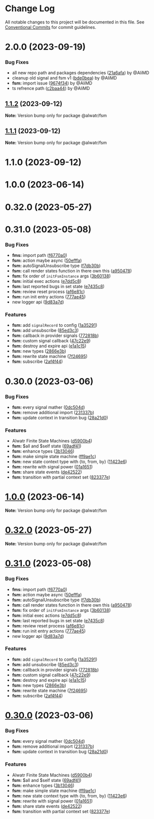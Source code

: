 # Change Log

All notable changes to this project will be documented in this file.
See [Conventional Commits](https://conventionalcommits.org) for commit guidelines.

# 2.0.0 (2023-09-19)

### Bug Fixes

* all new repo path and packages dependencies ([21a6afa](https://github.com/AliMD/alwatr-signal/commit/21a6afa0badafe4051617d9a9e3bbfbaabd0c4ad)) by @AliMD
* cleanup old signal and fsm v1 ([bde0bea](https://github.com/AliMD/alwatr-signal/commit/bde0bea06a6750bebad49a127b75b57fd5e55ddd)) by @AliMD
* **fsm:** import issue ([9674f34](https://github.com/AliMD/alwatr-signal/commit/9674f34a7c63137fb9597d2b465b4fb123c963c1)) by @AliMD
* ts refrence path ([c2baa44](https://github.com/AliMD/alwatr-signal/commit/c2baa44999c72a0015481fc8fea25439329c3f37)) by @AliMD

## [1.1.2](https://github.com/AliMD/alwatr-signal/compare/@alwatr/fsm@1.1.1...@alwatr/fsm@1.1.2) (2023-09-12)

**Note:** Version bump only for package @alwatr/fsm

## [1.1.1](https://github.com/AliMD/alwatr-signal/compare/@alwatr/fsm@1.1.0...@alwatr/fsm@1.1.1) (2023-09-12)

**Note:** Version bump only for package @alwatr/fsm

# 1.1.0 (2023-09-12)

# 1.0.0 (2023-06-14)

# 0.32.0 (2023-05-27)

# 0.31.0 (2023-05-08)

### Bug Fixes

- **fms:** import path ([f6770a0](https://github.com/AliMD/alwatr-signal/commit/f6770a07fdf6855ccd63a85822d44d5ef9c72dee))
- **fsm:** action maybe async ([50efffa](https://github.com/AliMD/alwatr-signal/commit/50efffa34a2ea5a3515561d7425da0c109631f36))
- **fsm:** autoSignalUnsubscribe type ([f7db30b](https://github.com/AliMD/alwatr-signal/commit/f7db30bf5a90ff3d163f036b313a412a5149ff2b))
- **fsm:** call render states function in there own this ([a950478](https://github.com/AliMD/alwatr-signal/commit/a95047811366e375785b2cd8fb176b1176638cab))
- **fsm:** fix order of `initFsmInstance` args ([3b60138](https://github.com/AliMD/alwatr-signal/commit/3b60138ecebcbcb4d732e4d1a3e79f5b8661ae47))
- **fsm:** initial exec actions ([e7dd5c8](https://github.com/AliMD/alwatr-signal/commit/e7dd5c8aaf9760c9856e4392cc899020f7e796d9))
- **fsm:** last reported bugs in set state ([e7435c8](https://github.com/AliMD/alwatr-signal/commit/e7435c870a054b0ec3e4004f13c6db7610610be0))
- **fsm:** review reset process ([af6e81c](https://github.com/AliMD/alwatr-signal/commit/af6e81c068b467d8b3aa96f2431e13ac479f018c))
- **fsm:** run init entry actions ([777ae45](https://github.com/AliMD/alwatr-signal/commit/777ae459f2b77f79696daf3a0ca355d6d78e57d3))
- new logger api ([9d83a7d](https://github.com/AliMD/alwatr-signal/commit/9d83a7dc5c103bc3bb4282dacfd85fa998915300))

### Features

- **fsm:** add `signalRecord` to config ([1a35291](https://github.com/AliMD/alwatr-signal/commit/1a352915fba978da141513517655d1e07350c3ec))
- **fsm:** add unsubscribe ([85ed3c3](https://github.com/AliMD/alwatr-signal/commit/85ed3c3439e1f40c2760f6011df112242f10be06))
- **fsm:** callback in provider signals ([772818b](https://github.com/AliMD/alwatr-signal/commit/772818baa7953b6fbb4d4128fcee76733f42cc2d))
- **fsm:** custom signal callback ([47c22e9](https://github.com/AliMD/alwatr-signal/commit/47c22e92a8a8085148b44b316d649b695ff8071a))
- **fsm:** destroy and expire api ([e1a1c15](https://github.com/AliMD/alwatr-signal/commit/e1a1c150d81f4428718bd18f039235c7fce9caf2))
- **fsm:** new types ([2866e3b](https://github.com/AliMD/alwatr-signal/commit/2866e3bd5ff56fd2b5bddcaed3673a5868bae4bb))
- **fsm:** rewrite state machine ([7f24695](https://github.com/AliMD/alwatr-signal/commit/7f246959e5a80b21c1c4b21e895e75f8fbe56798))
- **fsm:** subscribe ([2af4f44](https://github.com/AliMD/alwatr-signal/commit/2af4f44f0e8a2dee39cde10dcaa3281075632e6a))

# 0.30.0 (2023-03-06)

### Bug Fixes

- **fsm:** every signal mather ([0dc504d](https://github.com/AliMD/alwatr-signal/commit/0dc504dacbb1ec68f154244619d644ff8e43cc04))
- **fsm:** remove additional import ([231337b](https://github.com/AliMD/alwatr-signal/commit/231337b95ee7b046fe35429f50931ddf85be291f))
- **fsm:** update context in transition bug ([28a21d0](https://github.com/AliMD/alwatr-signal/commit/28a21d00d903b6189d814303c72ba6e784852f33))

### Features

- Alwatr Finite State Machines ([d5900b4](https://github.com/AliMD/alwatr-signal/commit/d5900b4ee8685b120188888871405853f5a69417))
- **fsm:** $all and $self state ([69adf41](https://github.com/AliMD/alwatr-signal/commit/69adf41064ca0f55497484c50e298ebc26c42dcc))
- **fsm:** enhance types ([3b13046](https://github.com/AliMD/alwatr-signal/commit/3b130463a102f59c38603b0de470be5c87ee88c9))
- **fsm:** make simple state machine ([ff9ae1c](https://github.com/AliMD/alwatr-signal/commit/ff9ae1ca04156e8b811899ff0f62480e1c37af72))
- **fsm:** new state context type with {to, from, by} ([11423e6](https://github.com/AliMD/alwatr-signal/commit/11423e6a89159b92e82cfd1e774ad37983581090))
- **fsm:** rewrite with signal power ([01a1651](https://github.com/AliMD/alwatr-signal/commit/01a1651e231a817d5eebb54cf84d51d620bfd6e8))
- **fsm:** share state events ([de42522](https://github.com/AliMD/alwatr-signal/commit/de42522a97fdf6be8bee73d91a35820e2a5e6efb))
- **fsm:** transition with partial context set ([823377e](https://github.com/AliMD/alwatr-signal/commit/823377e65028ea3e713f060ae678776c609c1661))

# [1.0.0](https://github.com/AliMD/alwatr-signal/compare/v0.32.0...v1.0.0) (2023-06-14)

**Note:** Version bump only for package @alwatr/fsm

# [0.32.0](https://github.com/AliMD/alwatr-signal/compare/v0.31.0...v0.32.0) (2023-05-27)

**Note:** Version bump only for package @alwatr/fsm

# [0.31.0](https://github.com/AliMD/alwatr-signal/compare/v0.30.0...v0.31.0) (2023-05-08)

### Bug Fixes

- **fms:** import path ([f6770a0](https://github.com/AliMD/alwatr-signal/commit/f6770a07fdf6855ccd63a85822d44d5ef9c72dee))
- **fsm:** action maybe async ([50efffa](https://github.com/AliMD/alwatr-signal/commit/50efffa34a2ea5a3515561d7425da0c109631f36))
- **fsm:** autoSignalUnsubscribe type ([f7db30b](https://github.com/AliMD/alwatr-signal/commit/f7db30bf5a90ff3d163f036b313a412a5149ff2b))
- **fsm:** call render states function in there own this ([a950478](https://github.com/AliMD/alwatr-signal/commit/a95047811366e375785b2cd8fb176b1176638cab))
- **fsm:** fix order of `initFsmInstance` args ([3b60138](https://github.com/AliMD/alwatr-signal/commit/3b60138ecebcbcb4d732e4d1a3e79f5b8661ae47))
- **fsm:** initial exec actions ([e7dd5c8](https://github.com/AliMD/alwatr-signal/commit/e7dd5c8aaf9760c9856e4392cc899020f7e796d9))
- **fsm:** last reported bugs in set state ([e7435c8](https://github.com/AliMD/alwatr-signal/commit/e7435c870a054b0ec3e4004f13c6db7610610be0))
- **fsm:** review reset process ([af6e81c](https://github.com/AliMD/alwatr-signal/commit/af6e81c068b467d8b3aa96f2431e13ac479f018c))
- **fsm:** run init entry actions ([777ae45](https://github.com/AliMD/alwatr-signal/commit/777ae459f2b77f79696daf3a0ca355d6d78e57d3))
- new logger api ([9d83a7d](https://github.com/AliMD/alwatr-signal/commit/9d83a7dc5c103bc3bb4282dacfd85fa998915300))

### Features

- **fsm:** add `signalRecord` to config ([1a35291](https://github.com/AliMD/alwatr-signal/commit/1a352915fba978da141513517655d1e07350c3ec))
- **fsm:** add unsubscribe ([85ed3c3](https://github.com/AliMD/alwatr-signal/commit/85ed3c3439e1f40c2760f6011df112242f10be06))
- **fsm:** callback in provider signals ([772818b](https://github.com/AliMD/alwatr-signal/commit/772818baa7953b6fbb4d4128fcee76733f42cc2d))
- **fsm:** custom signal callback ([47c22e9](https://github.com/AliMD/alwatr-signal/commit/47c22e92a8a8085148b44b316d649b695ff8071a))
- **fsm:** destroy and expire api ([e1a1c15](https://github.com/AliMD/alwatr-signal/commit/e1a1c150d81f4428718bd18f039235c7fce9caf2))
- **fsm:** new types ([2866e3b](https://github.com/AliMD/alwatr-signal/commit/2866e3bd5ff56fd2b5bddcaed3673a5868bae4bb))
- **fsm:** rewrite state machine ([7f24695](https://github.com/AliMD/alwatr-signal/commit/7f246959e5a80b21c1c4b21e895e75f8fbe56798))
- **fsm:** subscribe ([2af4f44](https://github.com/AliMD/alwatr-signal/commit/2af4f44f0e8a2dee39cde10dcaa3281075632e6a))

# [0.30.0](https://github.com/AliMD/alwatr-signal/compare/v0.29.0...v0.30.0) (2023-03-06)

### Bug Fixes

- **fsm:** every signal mather ([0dc504d](https://github.com/AliMD/alwatr-signal/commit/0dc504dacbb1ec68f154244619d644ff8e43cc04))
- **fsm:** remove additional import ([231337b](https://github.com/AliMD/alwatr-signal/commit/231337b95ee7b046fe35429f50931ddf85be291f))
- **fsm:** update context in transition bug ([28a21d0](https://github.com/AliMD/alwatr-signal/commit/28a21d00d903b6189d814303c72ba6e784852f33))

### Features

- Alwatr Finite State Machines ([d5900b4](https://github.com/AliMD/alwatr-signal/commit/d5900b4ee8685b120188888871405853f5a69417))
- **fsm:** $all and $self state ([69adf41](https://github.com/AliMD/alwatr-signal/commit/69adf41064ca0f55497484c50e298ebc26c42dcc))
- **fsm:** enhance types ([3b13046](https://github.com/AliMD/alwatr-signal/commit/3b130463a102f59c38603b0de470be5c87ee88c9))
- **fsm:** make simple state machine ([ff9ae1c](https://github.com/AliMD/alwatr-signal/commit/ff9ae1ca04156e8b811899ff0f62480e1c37af72))
- **fsm:** new state context type with {to, from, by} ([11423e6](https://github.com/AliMD/alwatr-signal/commit/11423e6a89159b92e82cfd1e774ad37983581090))
- **fsm:** rewrite with signal power ([01a1651](https://github.com/AliMD/alwatr-signal/commit/01a1651e231a817d5eebb54cf84d51d620bfd6e8))
- **fsm:** share state events ([de42522](https://github.com/AliMD/alwatr-signal/commit/de42522a97fdf6be8bee73d91a35820e2a5e6efb))
- **fsm:** transition with partial context set ([823377e](https://github.com/AliMD/alwatr-signal/commit/823377e65028ea3e713f060ae678776c609c1661))
